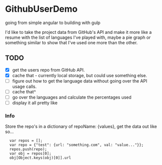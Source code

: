 # GithubUserDemo
going from simple angular to building with gulp

I'd like to take the project data from GitHub's API and make it more like a resume with the list of languages I've played with, maybe a pie graph or something similar to show that I've used one more than the other.

## TODO
  - [x] get the users repo from GitHub API.
  - [x] cache that - currently local storage, but could use something else.
  - [ ] figure out how to get the language data without going over the API usage calls.
  - [ ] cache that^
  - [ ] go over the languages and calculate the percentages used
  - [ ] display it all pretty like

### Info
Store the repo's in a dictionary of repoName: {values}, get the data out like so...

```
  var repos = [];
  var repo = {"test": {url: "something.com", val: "value..."}};
  repos.push(repo);
  var obj = repos[0];
  obj[Object.keys(obj)[0]].url 
```